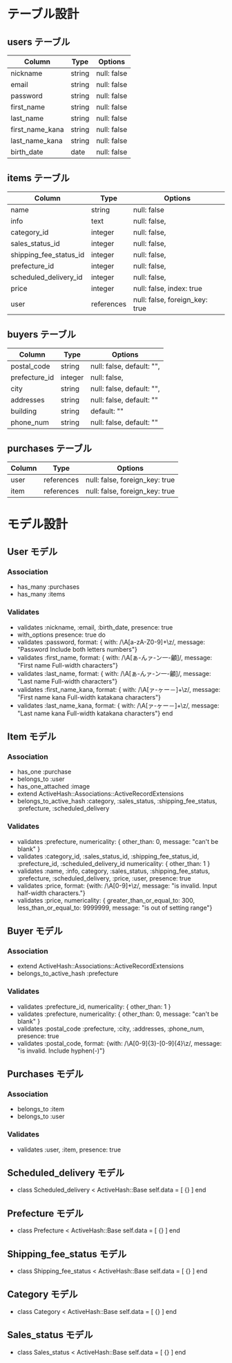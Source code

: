 # テーブル設計

## users テーブル

| Column          | Type    | Options     |
| --------------- | ------- | ----------- |
| nickname        | string  | null: false |
| email           | string  | null: false |
| password        | string  | null: false |
| first_name      | string  | null: false |
| last_name       | string  | null: false |
| first_name_kana | string  | null: false |
| last_name_kana  | string  | null: false |
| birth_date      | date    | null: false |

## items テーブル

| Column                 | Type       | Options                        |
| ---------------------- | ---------- | ------------------------------ |
| name                   | string     | null: false                    |
| info                   | text       | null: false,                   |
| category_id            | integer    | null: false,                   |
| sales_status_id        | integer    | null: false,                   |
| shipping_fee_status_id | integer    | null: false,                   |
| prefecture_id          | integer    | null: false,                   |
| scheduled_delivery_id  | integer    | null: false,                   |
| price                  | integer    | null: false, index: true       |
| user                   | references | null: false, foreign_key: true |

## buyers テーブル

| Column        | Type    | Options                        |
| ------------- | ------- | ------------------------------ |
| postal_code   | string  | null: false, default: "",      |
| prefecture_id | integer | null: false,                   |
| city          | string  | null: false, default: "",      |
| addresses     | string  | null: false, default: ""       |
| building      | string  |              default: ""       |
| phone_num     | string  | null: false, default: ""       |

## purchases テーブル

| Column | Type       | Options                        |
| ------ | ---------- | ------------------------------ |
| user   | references | null: false, foreign_key: true |
| item   | references | null: false, foreign_key: true |

# モデル設計

## User モデル

### Association
* has_many :purchases
* has_many :items

### Validates
* validates :nickname, :email, :birth_date, presence: true
* with_options presence: true do
* validates :password, format: { with: /\A[a-zA-Z0-9]+\z/, message: "Password Include both letters numbers"}
* validates :first_name, format: { with: /\A[ぁ-んァ-ン一-龥]/, message: "First name Full-width characters"}
* validates :last_name, format: { with: /\A[ぁ-んァ-ン一-龥]/, message: "Last name Full-width characters"}
* validates :first_name_kana, format: { with: /\A[ァ-ヶー－]+\z/, message: "First name kana Full-width katakana characters"}
* validates :last_name_kana, format: { with: /\A[ァ-ヶー－]+\z/, message: "Last name kana Full-width katakana characters"}
end

## Item モデル

### Association
* has_one :purchase
* belongs_to :user
* has_one_attached :image
* extend ActiveHash::Associations::ActiveRecordExtensions
* belongs_to_active_hash :category, :sales_status, :shipping_fee_status, :prefecture, :scheduled_delivery

### Validates

* validates :prefecture, numericality: { other_than: 0, message: "can't be blank" }
* validates :category_id, :sales_status_id, :shipping_fee_status_id, :prefecture_id, :scheduled_delivery_id numericality: { other_than: 1 }
* validates :name, :info, category, :sales_status, :shipping_fee_status, :prefecture, :scheduled_delivery, :price, :user, presence: true
* validates :price, format: {with: /\A[0-9]+\z/, message: "is invalid. Input half-width characters."}
* validates :price, numericality: { greater_than_or_equal_to: 300, less_than_or_equal_to: 9999999, message: "is out of setting range"}

## Buyer モデル

### Association
* extend ActiveHash::Associations::ActiveRecordExtensions
* belongs_to_active_hash :prefecture

### Validates

* validates :prefecture_id, numericality: { other_than: 1 }
* validates :prefecture, numericality: { other_than: 0, message: "can't be blank" }
* validates :postal_code :prefecture, :city, :addresses, :phone_num, presence: true
* validates :postal_code, format: {with: /\A[0-9]{3}-[0-9]{4}\z/, message: "is invalid. Include hyphen(-)"}

##  Purchases モデル

### Association
* belongs_to :item
* belongs_to :user

### Validates
* validates :user, :item, presence: true

##  Scheduled_delivery モデル

* class Scheduled_delivery < ActiveHash::Base  self.data = [  {}  ]  end

##  Prefecture モデル

* class Prefecture < ActiveHash::Base  self.data = [  {}  ]  end

##  Shipping_fee_status モデル

* class Shipping_fee_status < ActiveHash::Base  self.data = [  {}  ]  end

##  Category モデル

* class Category < ActiveHash::Base  self.data = [  {}  ]  end

##  Sales_status モデル

* class Sales_status < ActiveHash::Base  self.data = [  {}  ]  end